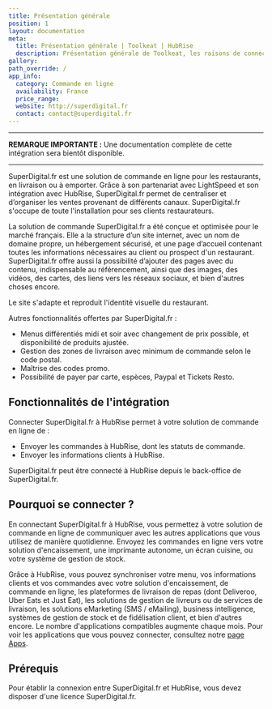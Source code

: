 ```yaml
---
title: Présentation générale
position: 1
layout: documentation
meta:
  title: Présentation générale | Toolkeat | HubRise
  description: Présentation générale de Toolkeat, les raisons de connecter votre site Toolkeat à HubRise et fonctionnalités de l'intégration avec HubRise.
gallery:
path_override: /
app_info:
  category: Commande en ligne
  availability: France
  price_range:
  website: http://superdigital.fr
  contact: contact@superdigital.fr
---
```


---

**REMARQUE IMPORTANTE :** Une documentation complète de cette intégration sera bientôt disponible.

---

SuperDigital.fr est une solution de commande en ligne pour les restaurants, en livraison ou à emporter. Grâce à son partenariat avec LightSpeed et son intégration avec HubRise, SuperDigital.fr permet de centraliser et d’organiser les ventes provenant de différents canaux. SuperDigital.fr s'occupe de toute l'installation pour ses clients restaurateurs.

La solution de commande SuperDigital.fr a été conçue et optimisée pour le marché français. Elle a la structure d’un site internet, avec un nom de domaine propre, un hébergement sécurisé, et une page d’accueil contenant toutes les informations nécessaires au client ou prospect d'un restaurant. SuperDigital.fr offre aussi la possibilité d’ajouter des pages avec du contenu, indispensable au référencement, ainsi que des images, des vidéos, des cartes, des liens vers les réseaux sociaux, et bien d'autres choses encore.

Le site s'adapte et reproduit l'identité visuelle du restaurant.

Autres fonctionnalités offertes par SuperDigital.fr :

- Menus différentiés midi et soir avec changement de prix possible, et disponibilité de produits ajustée.
- Gestion des zones de livraison avec minimum de commande selon le code postal.
- Maîtrise des codes promo.
- Possibilité de payer par carte, espèces, Paypal et Tickets Resto.

## Fonctionnalités de l'intégration

Connecter SuperDigital.fr à HubRise permet à votre solution de commande en ligne de :

- Envoyer les commandes à HubRise, dont les statuts de commande.
- Envoyer les informations clients à HubRise.

SuperDigital.fr peut être connecté à HubRise depuis le back-office de SuperDigital.fr.

## Pourquoi se connecter ?

En connectant SuperDigital.fr à HubRise, vous permettez à votre solution de commande en ligne de communiquer avec les autres applications que vous utilisez de manière quotidienne. Envoyez les commandes en ligne vers votre solution d'encaissement, une imprimante autonome, un écran cuisine, ou votre système de gestion de stock.

Grâce à HubRise, vous pouvez synchroniser votre menu, vos informations clients et vos commandes avec votre solution d'encaissement, de commande en ligne, les plateformes de livraison de repas (dont Deliveroo, Uber Eats et Just Eat), les solutions de gestion de livreurs ou de services de livraison, les solutions eMarketing (SMS / eMailing), business intelligence, systèmes de gestion de stock et de fidélisation client, et bien d'autres encore. Le nombre d'applications compatibles augmente chaque mois. Pour voir les applications que vous pouvez connecter, consultez notre [page Apps](/apps).

## Prérequis

Pour établir la connexion entre SuperDigital.fr et HubRise, vous devez disposer d'une licence SuperDigital.fr.
